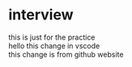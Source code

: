 # interview
this is just for the practice
<br>
hello this change in vscode
<br>
this change is from github website




